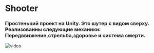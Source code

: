 # Shooter
### Простенький проект на Unity. Это шутер с видом сверху. Реализованны следующие механики: Передввижение,стрельба,здоровье и система смерти.
![video](https://drive.google.com/file/d/1TzUdUaDA5T4CIEOcp2F4xwtYtmohGwmP/view?usp=drive_link)
